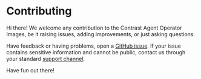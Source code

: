 # Contributing

Hi there! We welcome any contribution to the Contrast Agent Operator Images, be it raising issues, adding improvements, or just asking questions.

Have feedback or having problems, open a [GitHub issue](https://github.com/Contrast-Security-OSS/agent-operator-images/issues). If your issue contains sensitive information and cannot be public, contact us through your standard [support channel](https://support.contrastsecurity.com/hc/en-us).

Have fun out there!
